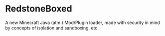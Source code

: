 # RedstoneBoxed
A new Minecraft Java (atm.) Mod/Plugin loader, made with security in mind by concepts of isolation and sandboxing, etc.
